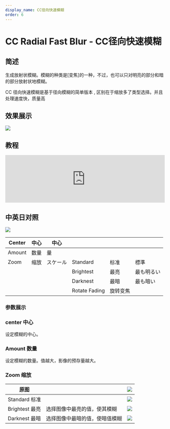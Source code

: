 ```yaml
---
display_name: CC径向快速模糊
order: 6
---
```


# CC Radial Fast Blur - CC径向快速模糊

## 简述

生成放射状模糊。模糊的种类是[变焦]的一种，不过，也可以只对明亮的部分和暗的部分放射状地模糊。

CC 径向快速模糊是基于径向模糊的简单版本 , 区别在于缩放多了类型选择。并且处理速度快，质量高

## 效果展示

![](https://mir.yuelili.com/user/AE/effects/ext/image00566.jpg)

## 教程

<iframe src="https://player.bilibili.com/player.html?bvid=BV1e34y1X7Vj&page=7&high_quality=1" width="100%" allowfullscreen="allowfullscreen" frameborder="0"></iframe>

## 中英日对照

![](https://mir.yuelili.com/user/AE/effects/AE-Effects-Blur-Sharpen-CC_Radial_Fast_Blur.png)

| Center | 中心 | 中心     |               |          |            |
| ------ | ---- | -------- | ------------- | -------- | ---------- |
| Amount | 数量 | 量       |               |          |            |
| Zoom   | 缩放 | スケール | Standard      | 标准     | 標準       |
|        |      |          | Brightest     | 最亮     | 最も明るい |
|        |      |          | Darknest      | 最暗     | 最も暗い   |
|        |      |          | Rotate Fading | 旋转变焦 |            |

### 参数展示

### center 中心

设定模糊的中心。

### Amount 数量

设定模糊的数量。值越大，影像的预存量越大。

### Zoom 缩放

| 原图           |                                | ![](https://mir.yuelili.com/user/AE/effects/list/Blur-Sharpen-CC_Radial_Blur.png)       |
| -------------- | ------------------------------ | ---------------------------------------------------------------------------------------------------------- |
| Standard 标准  |                                | ![](https://mir.yuelili.com/user/AE/effects/list/Blur-Sharpen-CC_Radial_Fast_Blur1.png) |
| Brightest 最亮 | 选择图像中最亮的值，使其模糊   | ![](https://mir.yuelili.com/user/AE/effects/list/Blur-Sharpen-CC_Radial_Fast_Blur2.png) |
| Darknest 最暗  | 选择图像中最暗的值，使暗值模糊 | ![](https://mir.yuelili.com/user/AE/effects/list/Blur-Sharpen-CC_Radial_Fast_Blur3.png) |

###

###
